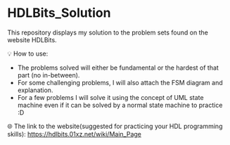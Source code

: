 # HDLBits_Solution
This repository displays my solution to the problem sets found on the website HDLBits.

💡 How to use:
- The problems solved will either be fundamental or the hardest of that part (no in-between).
- For some challenging problems, I will also attach the FSM diagram and explanation.
- For a few problems I will solve it using the concept of UML state machine even if it can be solved by a normal state machine to practice :D

🌐 The link to the website(suggested for practicing your HDL programming skills): https://hdlbits.01xz.net/wiki/Main_Page
